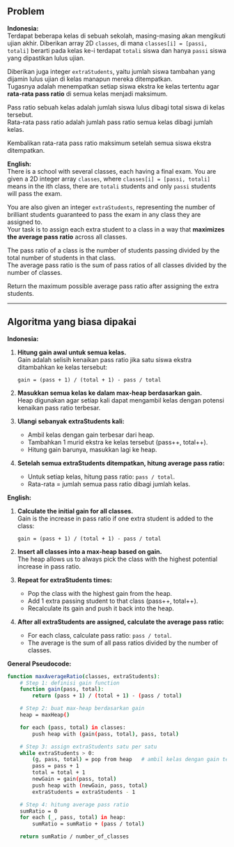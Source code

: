 ## Problem

**Indonesia:**  
Terdapat beberapa kelas di sebuah sekolah, masing-masing akan mengikuti ujian akhir. Diberikan array 2D `classes`, di mana `classes[i] = [passi, totali]` berarti pada kelas ke-i terdapat `totali` siswa dan hanya `passi` siswa yang dipastikan lulus ujian.

Diberikan juga integer `extraStudents`, yaitu jumlah siswa tambahan yang dijamin lulus ujian di kelas manapun mereka ditempatkan.  
Tugasnya adalah menempatkan setiap siswa ekstra ke kelas tertentu agar **rata-rata pass ratio** di semua kelas menjadi maksimum.

Pass ratio sebuah kelas adalah jumlah siswa lulus dibagi total siswa di kelas tersebut.  
Rata-rata pass ratio adalah jumlah pass ratio semua kelas dibagi jumlah kelas.

Kembalikan rata-rata pass ratio maksimum setelah semua siswa ekstra ditempatkan.

**English:**  
There is a school with several classes, each having a final exam. You are given a 2D integer array `classes`, where `classes[i] = [passi, totali]` means in the ith class, there are `totali` students and only `passi` students will pass the exam.

You are also given an integer `extraStudents`, representing the number of brilliant students guaranteed to pass the exam in any class they are assigned to.  
Your task is to assign each extra student to a class in a way that **maximizes the average pass ratio** across all classes.

The pass ratio of a class is the number of students passing divided by the total number of students in that class.  
The average pass ratio is the sum of pass ratios of all classes divided by the number of classes.

Return the maximum possible average pass ratio after assigning the extra students.

---

## Algoritma yang biasa dipakai

**Indonesia:**

1. **Hitung gain awal untuk semua kelas.**  
   Gain adalah selisih kenaikan pass ratio jika satu siswa ekstra ditambahkan ke kelas tersebut:
   ```
   gain = (pass + 1) / (total + 1) - pass / total
   ```

2. **Masukkan semua kelas ke dalam max-heap berdasarkan gain.**  
   Heap digunakan agar setiap kali dapat mengambil kelas dengan potensi kenaikan pass ratio terbesar.

3. **Ulangi sebanyak extraStudents kali:**  
   - Ambil kelas dengan gain terbesar dari heap.
   - Tambahkan 1 murid ekstra ke kelas tersebut (pass++, total++).
   - Hitung gain barunya, masukkan lagi ke heap.

4. **Setelah semua extraStudents ditempatkan, hitung average pass ratio:**  
   - Untuk setiap kelas, hitung pass ratio: `pass / total`.
   - Rata-rata = jumlah semua pass ratio dibagi jumlah kelas.

**English:**

1. **Calculate the initial gain for all classes.**  
   Gain is the increase in pass ratio if one extra student is added to the class:
   ```
   gain = (pass + 1) / (total + 1) - pass / total
   ```

2. **Insert all classes into a max-heap based on gain.**  
   The heap allows us to always pick the class with the highest potential increase in pass ratio.

3. **Repeat for extraStudents times:**  
   - Pop the class with the highest gain from the heap.
   - Add 1 extra passing student to that class (pass++, total++).
   - Recalculate its gain and push it back into the heap.

4. **After all extraStudents are assigned, calculate the average pass ratio:**  
   - For each class, calculate pass ratio: `pass / total`.
   - The average is the sum of all pass ratios divided by the number of classes.

**General Pseudocode:**
```bash
function maxAverageRatio(classes, extraStudents):
    # Step 1: definisi gain function
    function gain(pass, total):
        return (pass + 1) / (total + 1) - (pass / total)

    # Step 2: buat max-heap berdasarkan gain
    heap = maxHeap()

    for each (pass, total) in classes:
        push heap with (gain(pass, total), pass, total)

    # Step 3: assign extraStudents satu per satu
    while extraStudents > 0:
        (g, pass, total) = pop from heap   # ambil kelas dengan gain terbesar
        pass = pass + 1
        total = total + 1
        newGain = gain(pass, total)
        push heap with (newGain, pass, total)
        extraStudents = extraStudents - 1

    # Step 4: hitung average pass ratio
    sumRatio = 0
    for each (_, pass, total) in heap:
        sumRatio = sumRatio + (pass / total)

    return sumRatio / number_of_classes
```

